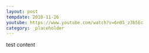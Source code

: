 ```yaml
---
layout: post
tempdate: 2018-11-26
youtube: https://www.youtube.com/watch?v=6n05_z3b5Ec
category: _placeholder
---
```

test content